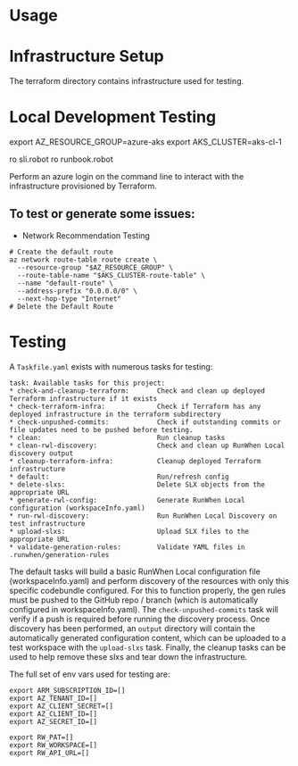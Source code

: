 # Usage

# Infrastructure Setup
The terraform directory contains infrastructure used for testing. 

# Local Development Testing

export AZ_RESOURCE_GROUP=azure-aks
export AKS_CLUSTER=aks-cl-1

ro sli.robot
ro runbook.robot

Perform an azure login on the command line to interact with the infrastructure provisioned by Terraform. 

To test or generate some issues: 
- 

- Network Recommendation Testing
```
# Create the default route
az network route-table route create \
  --resource-group "$AZ_RESOURCE_GROUP" \
  --route-table-name "$AKS_CLUSTER-route-table" \
  --name "default-route" \
  --address-prefix "0.0.0.0/0" \
  --next-hop-type "Internet"
# Delete the Default Route
```

# Testing
A `Taskfile.yaml` exists with numerous tasks for testing: 
```
task: Available tasks for this project:
* check-and-cleanup-terraform:       Check and clean up deployed Terraform infrastructure if it exists
* check-terraform-infra:             Check if Terraform has any deployed infrastructure in the terraform subdirectory
* check-unpushed-commits:            Check if outstanding commits or file updates need to be pushed before testing.
* clean:                             Run cleanup tasks
* clean-rwl-discovery:               Check and clean up RunWhen Local discovery output
* cleanup-terraform-infra:           Cleanup deployed Terraform infrastructure
* default:                           Run/refresh config
* delete-slxs:                       Delete SLX objects from the appropriate URL
* generate-rwl-config:               Generate RunWhen Local configuration (workspaceInfo.yaml)
* run-rwl-discovery:                 Run RunWhen Local Discovery on test infrastructure
* upload-slxs:                       Upload SLX files to the appropriate URL
* validate-generation-rules:         Validate YAML files in .runwhen/generation-rules
```

The default tasks will build a basic RunWhen Local configuration file (workspaceInfo.yaml) and perform discovery of the resources with only this specific codebundle configured. For this to function properly, the gen rules must be pushed to the GitHub repo / branch (which is automatically configured in workspaceInfo.yaml). The `check-unpushed-commits` task will verify if a push is required before running the discovery process. 
Once discovery has been performed, an `output` directory will contain the automatically generated configuration content, which can be uploaded to a test workspace with the `upload-slxs` task. Finally, the cleanup tasks can be used to help remove these slxs and tear down the infrastructure. 

The full set of env vars used for testing are: 
```
export ARM_SUBSCRIPTION_ID=[]
export AZ_TENANT_ID=[]
export AZ_CLIENT_SECRET=[]
export AZ_CLIENT_ID=[]
export AZ_SECRET_ID=[]

export RW_PAT=[]
export RW_WORKSPACE=[]
export RW_API_URL=[]
```